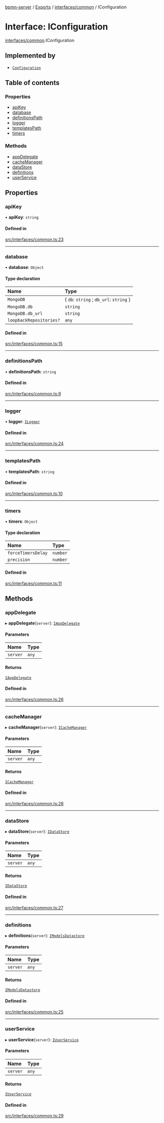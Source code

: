 [bpmn-server](../README.md) / [Exports](../modules.md) / [interfaces/common](../modules/interfaces_common.md) / IConfiguration

# Interface: IConfiguration

[interfaces/common](../modules/interfaces_common.md).IConfiguration

## Implemented by

- [`Configuration`](../classes/common_DefaultConfiguration.Configuration.md)

## Table of contents

### Properties

- [apiKey](interfaces_common.IConfiguration.md#apikey)
- [database](interfaces_common.IConfiguration.md#database)
- [definitionsPath](interfaces_common.IConfiguration.md#definitionspath)
- [logger](interfaces_common.IConfiguration.md#logger)
- [templatesPath](interfaces_common.IConfiguration.md#templatespath)
- [timers](interfaces_common.IConfiguration.md#timers)

### Methods

- [appDelegate](interfaces_common.IConfiguration.md#appdelegate)
- [cacheManager](interfaces_common.IConfiguration.md#cachemanager)
- [dataStore](interfaces_common.IConfiguration.md#datastore)
- [definitions](interfaces_common.IConfiguration.md#definitions)
- [userService](interfaces_common.IConfiguration.md#userservice)

## Properties

### apiKey

• **apiKey**: `string`

#### Defined in

[src/interfaces/common.ts:23](https://github.com/linonetwo/bpmn-server/blob/02da6f2/src/interfaces/common.ts#L23)

___

### database

• **database**: `Object`

#### Type declaration

| Name | Type |
| :------ | :------ |
| `MongoDB` | \{ `db`: `string` ; `db_url`: `string`  } |
| `MongoDB.db` | `string` |
| `MongoDB.db_url` | `string` |
| `loopbackRepositories?` | `any` |

#### Defined in

[src/interfaces/common.ts:15](https://github.com/linonetwo/bpmn-server/blob/02da6f2/src/interfaces/common.ts#L15)

___

### definitionsPath

• **definitionsPath**: `string`

#### Defined in

[src/interfaces/common.ts:9](https://github.com/linonetwo/bpmn-server/blob/02da6f2/src/interfaces/common.ts#L9)

___

### logger

• **logger**: [`ILogger`](interfaces_common.ILogger.md)

#### Defined in

[src/interfaces/common.ts:24](https://github.com/linonetwo/bpmn-server/blob/02da6f2/src/interfaces/common.ts#L24)

___

### templatesPath

• **templatesPath**: `string`

#### Defined in

[src/interfaces/common.ts:10](https://github.com/linonetwo/bpmn-server/blob/02da6f2/src/interfaces/common.ts#L10)

___

### timers

• **timers**: `Object`

#### Type declaration

| Name | Type |
| :------ | :------ |
| `forceTimersDelay` | `number` |
| `precision` | `number` |

#### Defined in

[src/interfaces/common.ts:11](https://github.com/linonetwo/bpmn-server/blob/02da6f2/src/interfaces/common.ts#L11)

## Methods

### appDelegate

▸ **appDelegate**(`server`): [`IAppDelegate`](interfaces_common.IAppDelegate.md)

#### Parameters

| Name | Type |
| :------ | :------ |
| `server` | `any` |

#### Returns

[`IAppDelegate`](interfaces_common.IAppDelegate.md)

#### Defined in

[src/interfaces/common.ts:26](https://github.com/linonetwo/bpmn-server/blob/02da6f2/src/interfaces/common.ts#L26)

___

### cacheManager

▸ **cacheManager**(`server`): [`ICacheManager`](interfaces_server.ICacheManager.md)

#### Parameters

| Name | Type |
| :------ | :------ |
| `server` | `any` |

#### Returns

[`ICacheManager`](interfaces_server.ICacheManager.md)

#### Defined in

[src/interfaces/common.ts:28](https://github.com/linonetwo/bpmn-server/blob/02da6f2/src/interfaces/common.ts#L28)

___

### dataStore

▸ **dataStore**(`server`): [`IDataStore`](interfaces_datastore.IDataStore.md)

#### Parameters

| Name | Type |
| :------ | :------ |
| `server` | `any` |

#### Returns

[`IDataStore`](interfaces_datastore.IDataStore.md)

#### Defined in

[src/interfaces/common.ts:27](https://github.com/linonetwo/bpmn-server/blob/02da6f2/src/interfaces/common.ts#L27)

___

### definitions

▸ **definitions**(`server`): [`IModelsDatastore`](interfaces_datastore.IModelsDatastore.md)

#### Parameters

| Name | Type |
| :------ | :------ |
| `server` | `any` |

#### Returns

[`IModelsDatastore`](interfaces_datastore.IModelsDatastore.md)

#### Defined in

[src/interfaces/common.ts:25](https://github.com/linonetwo/bpmn-server/blob/02da6f2/src/interfaces/common.ts#L25)

___

### userService

▸ **userService**(`server`): [`IUserService`](interfaces_User.IUserService.md)

#### Parameters

| Name | Type |
| :------ | :------ |
| `server` | `any` |

#### Returns

[`IUserService`](interfaces_User.IUserService.md)

#### Defined in

[src/interfaces/common.ts:29](https://github.com/linonetwo/bpmn-server/blob/02da6f2/src/interfaces/common.ts#L29)
